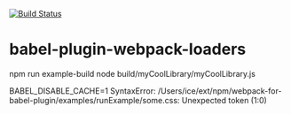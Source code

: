 [![Build Status](https://travis-ci.org/istarkov/babel-plugin-webpack-loaders.svg?branch=master)](https://travis-ci.org/istarkov/babel-plugin-webpack-loaders)

# babel-plugin-webpack-loaders


npm run example-build
node build/myCoolLibrary/myCoolLibrary.js


BABEL_DISABLE_CACHE=1
SyntaxError: /Users/ice/ext/npm/webpack-for-babel-plugin/examples/runExample/some.css: Unexpected token (1:0)
